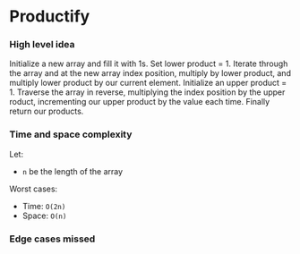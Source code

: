 # Productify

### High level idea

Initialize a new array and fill it with 1s.  Set lower product = 1.  Iterate through the array and at the new array index position, multiply by lower product, and multiply lower product by our current element.  Initialize an upper product = 1.  Traverse the array in reverse, multiplying the index position by the upper roduct, incrementing our upper product by the value each time.  Finally return our products.  

### Time and space complexity

Let: <br>

- `n` be the length of the array<br>

Worst cases: <br>

- Time: `O(2n)` <br>
- Space: `O(n)`

### Edge cases missed


